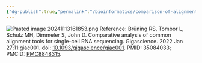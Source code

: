 ```yaml
---
{"dg-publish":true,"permalink":"/bioinformatics/comparison-of-alignment-tools-for-single-cell-rna-sequencing/"}
---
```


![Pasted image 20241113161853.png](/img/user/appendix/Pasted%20image%2020241113161853.png)
Reference: Brüning RS, Tombor L, Schulz MH, Dimmeler S, John D. Comparative analysis of common alignment tools for single-cell RNA sequencing. Gigascience. 2022 Jan 27;11:giac001. doi: [10.1093/gigascience/giac001](https://doi.org/10.1093/gigascience/giac001). PMID: 35084033; PMCID: [PMC8848315](https://www.ncbi.nlm.nih.gov/pmc/articles/PMC8848315).

